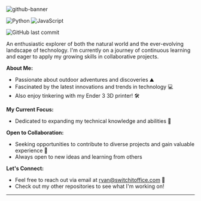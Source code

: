 

<p align="center">
 
 ![github-banner](https://github.com/user-attachments/assets/b09b8009-a0ae-4dc4-acf3-2f8abc61e6b9)


</p>

<p align="center">
  
  ![Python](https://img.shields.io/badge/Vue.js-4FC08D?style=plastic&logo=vuedotjs&logoColor=white) ![JavaScript](https://img.shields.io/badge/JavaScript-F7DF1E?style=plasti&logo=javascript&logoColor=black)
  
  ![GitHub last commit](https://img.shields.io/github/last-commit/Lunchtime52/Lunchtime52?style=plastic&labelColor=blue&color=hotpink)
  
</p>

An enthusiastic explorer of both the natural world and the ever-evolving landscape of technology. I'm currently on a journey of continuous learning and eager to apply my growing skills in collaborative projects.

**About Me:**

* Passionate about outdoor adventures and discoveries ⛰️
* Fascinated by the latest innovations and trends in technology 💻
* Also enjoy tinkering with my Ender 3 3D printer! 🛠️

**My Current Focus:**

* Dedicated to expanding my technical knowledge and abilities 🌱

**Open to Collaboration:**

* Seeking opportunities to contribute to diverse projects and gain valuable experience 🤝
* Always open to new ideas and learning from others

**Let's Connect:**

* Feel free to reach out via email at ryan@switchitoffice.com 📧
* Check out my other repositories to see what I'm working on!

---
